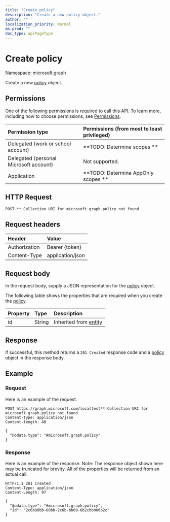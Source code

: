```yaml
---
title: "Create policy"
description: "Create a new policy object."
author: ""
localization_priority: Normal
ms.prod: ""
doc_type: apiPageType
---
```


# Create policy

Namespace: microsoft.graph

Create a new [policy](../resources/policy.md) object.

## Permissions
One of the following permissions is required to call this API. To learn more, including how to choose permissions, see [Permissions](/concepts/permissions-reference.md).

|Permission type|Permissions (from most to least privileged)|
|:---|:---|
|Delegated (work or school account)|**TODO: Determine scopes **|
|Delegated (personal Microsoft account)|Not supported.|
|Application|**TODO: Determine AppOnly scopes **|

## HTTP Request
<!-- {
  "blockType": "ignored"
}
-->
``` http
POST ** Collection URI for microsoft.graph.policy not found
```

## Request headers
|Header|Value|
|:---|:---|
|Authorization|Bearer {token}|
|Content-Type|application/json|

## Request body
In the request body, supply a JSON representation for the [policy](../resources/policy.md) object.

The following table shows the properties that are required when you create the [policy](../resources/policy.md).

|Property|Type|Description|
|:---|:---|:---|
|id|String| Inherited from [entity](../resources/entity.md)|



## Response
If successful, this method returns a `201 Created` response code and a [policy](../resources/policy.md) object in the response body.

## Example

### Request
Here is an example of the request.
<!-- {
  "blockType": "request",
  "name": "create_policy_from_"
}
-->
``` http
POST https://graph.microsoft.com/localtest** Collection URI for microsoft.graph.policy not found
Content-type: application/json
Content-length: 48

{
  "@odata.type": "#microsoft.graph.policy"
}
```

### Response
Here is an example of the response. Note: The response object shown here may be truncated for brevity. All of the properties will be returned from an actual call.
<!-- {
  "blockType": "response",
  "truncated": true,
  "@odata.type": "microsoft.graph.policy"
}
-->
``` http
HTTP/1.1 201 Created
Content-Type: application/json
Content-Length: 97

{
  "@odata.type": "#microsoft.graph.policy",
  "id": "2c6b00bb-00bb-2c6b-bb00-6b2cbb006b2c"
}
```

